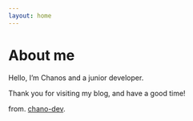 ```yaml
---
layout: home
---
```

# About me

Hello, I’m Chanos and a junior developer.

Thank you for visiting my blog, and have a good time! 

from. [chano-dev](https://github.com/chanos-dev). 
